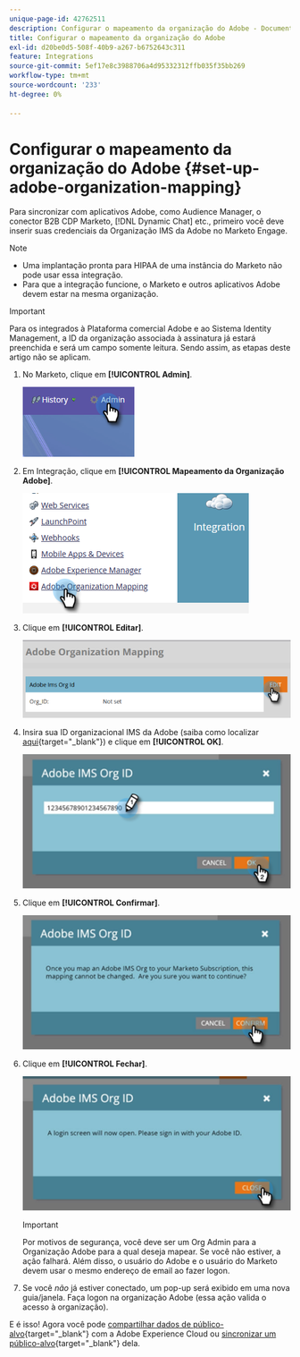 ```yaml
---
unique-page-id: 42762511
description: Configurar o mapeamento da organização do Adobe - Documentação do Marketo - Documentação do produto
title: Configurar o mapeamento da organização do Adobe
exl-id: d20be0d5-508f-40b9-a267-b6752643c311
feature: Integrations
source-git-commit: 5ef17e8c3988706a4d95332312ffb035f35bb269
workflow-type: tm+mt
source-wordcount: '233'
ht-degree: 0%

---
```


# Configurar o mapeamento da organização do Adobe {#set-up-adobe-organization-mapping}

Para sincronizar com aplicativos Adobe, como Audience Manager, o conector B2B CDP Marketo, [!DNL Dynamic Chat] etc., primeiro você deve inserir suas credenciais da Organização IMS da Adobe no Marketo Engage.

>[!NOTE]
>
>* Uma implantação pronta para HIPAA de uma instância do Marketo não pode usar essa integração.
>* Para que a integração funcione, o Marketo e outros aplicativos Adobe devem estar na mesma organização.

>[!IMPORTANT]
>
>Para os integrados à Plataforma comercial Adobe e ao Sistema Identity Management, a ID da organização associada à assinatura já estará preenchida e será um campo somente leitura. Sendo assim, as etapas deste artigo não se aplicam.

1. No Marketo, clique em **[!UICONTROL Admin]**.

   ![](assets/set-up-adobe-experience-cloud-audience-sharing-1.png)

1. Em Integração, clique em **[!UICONTROL Mapeamento da Organização Adobe]**.

   ![](assets/set-up-adobe-experience-cloud-audience-sharing-2.png)

1. Clique em **[!UICONTROL Editar]**.

   ![](assets/set-up-adobe-experience-cloud-audience-sharing-3.png)

1. Insira sua ID organizacional IMS da Adobe (saiba como localizar [aqui](https://experienceleague.adobe.com/docs/control-panel/using/faq.html){target="_blank"}) e clique em **[!UICONTROL OK]**.

   ![](assets/set-up-adobe-experience-cloud-audience-sharing-4.png)

1. Clique em **[!UICONTROL Confirmar]**.

   ![](assets/set-up-adobe-experience-cloud-audience-sharing-5.png)

1. Clique em **[!UICONTROL Fechar]**.

   ![](assets/set-up-adobe-experience-cloud-audience-sharing-6.png)

   >[!IMPORTANT]
   >
   >Por motivos de segurança, você deve ser um Org Admin para a Organização Adobe para a qual deseja mapear. Se você não estiver, a ação falhará. Além disso, o usuário do Adobe e o usuário do Marketo devem usar o mesmo endereço de email ao fazer logon.

1. Se você _não_ já estiver conectado, um pop-up será exibido em uma nova guia/janela. Faça logon na organização Adobe (essa ação valida o acesso à organização).

E é isso! Agora você pode [compartilhar dados de público-alvo](/help/marketo/product-docs/core-marketo-concepts/smart-lists-and-static-lists/static-lists/send-a-list-to-adobe-experience-cloud.md){target="_blank"} com a Adobe Experience Cloud ou [sincronizar um público-alvo](/help/marketo/product-docs/adobe-experience-cloud-integrations/sync-an-audience-from-adobe-experience-cloud.md){target="_blank"} dela.

